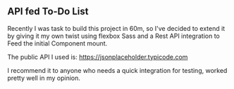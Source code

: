## API fed To-Do List

Recently I was task to build this project in 60m, so I've decided to extend it by giving it my own twist using 
flexbox Sass and a Rest API integration to Feed the initial Component mount. 

The public API I used is: 
[https://jsonplaceholder.typicode.com ](https://jsonplaceholder.typicode.com)

I recommend it to anyone who needs a quick integration for testing, worked pretty well in my opinion. 
